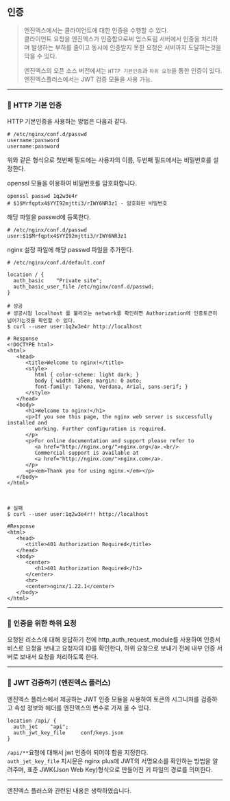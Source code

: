 
## 인증

> 엔진엑스에서는 클라이언트에 대한 인증을 수행할 수 있다. <br>
> 클라이언트 요청을 엔진엑스가 인증함으로써 업스트림 서버에서 인증을 처리하며 발생하는 부하를 줄이고 
> 동시에 인증받지 못한 요청은 서버까지 도달하는것을 막을 수 있다.
> 
> 엔진엑스의 오픈 소스 버전에서는 `HTTP 기본인증`과 `하위 요청`을 통한 인증이 있다.<br>
> 엔진엑스플러스에서는 JWT 검증 모듈을 사용 가능.

----------

### 🌱 HTTP 기본 인증

HTTP 기본인증을 사용하는 방법은 다음과 같다.

```shell
# /etc/nginx/conf.d/passwd
username:password
username:password
```
위와 같은 형식으로 첫번째 필드에는 사용자의 이름, 두번째 필드에서는 비밀번호를 설정한다.

openssl 모듈을 이용하여 비밀번호를 암호화합니다.
```shell
openssl passwd 1q2w3e4r
# $1$Mrfqptx4$YYI92mjtti3/rIWY6NR3z1 - 암호화된 비밀번호
```

해당 파일을 passwd에 등록한다.

```shell
# /etc/nginx/conf.d/passwd
user:$1$Mrfqptx4$YYI92mjtti3/rIWY6NR3z1
```

nginx 설정 파일에 해당 passwd 파일을 추가한다.
```shell
# /etc/nginx/conf.d/default.conf

location / {
  auth_basic    "Private site";
  auth_basic_user_file /etc/nginx/conf.d/passwd;
}
```

```shell
# 성공
# 성공시점 localhost 를 불러오는 network를 확인하면 Authorization에 인증토큰이 넘어가는것을 확인할 수 있다. 
$ curl --user user:1q2w3e4r http://localhost

# Response
<!DOCTYPE html>
<html>
   <head>
      <title>Welcome to nginx!</title>
      <style>
         html { color-scheme: light dark; }
         body { width: 35em; margin: 0 auto;
         font-family: Tahoma, Verdana, Arial, sans-serif; }
      </style>
   </head>
   <body>
      <h1>Welcome to nginx!</h1>
      <p>If you see this page, the nginx web server is successfully installed and
         working. Further configuration is required.
      </p>
      <p>For online documentation and support please refer to
         <a href="http://nginx.org/">nginx.org</a>.<br/>
         Commercial support is available at
         <a href="http://nginx.com/">nginx.com</a>.
      </p>
      <p><em>Thank you for using nginx.</em></p>
   </body>
</html>



# 실패
$ curl --user user:1q2w3e4r!! http://localhost

#Response
<html>
   <head>
      <title>401 Authorization Required</title>
   </head>
   <body>
      <center>
         <h1>401 Authorization Required</h1>
      </center>
      <hr>
      <center>nginx/1.22.1</center>
   </body>
</html>

```

----------

### 🌱 인증을 위한 하위 요청 

요청된 리소스에 대해 응답하기 전에 http_auth_request_module를 사용하여 인증서비스로
요청을 보내고 요청자의 ID를 확인한다, 하위 요청으로 보내기 전에 내부 인증 서버로 보내서 요청을 처리하도록 한다.

----------

### 🌱 JWT 검증하기 (엔진엑스 플러스)

엔진엑스 플러스에서 제공하는 JWT 인증 모듈을 사용하여 토큰의 시그니처를 검증하고 속성 정보와 헤더를
엔진엑스의 변수로 가져 올 수 있다.


```shell
location /api/ {
  auth_jet    "api";
  auth_jwt_key_file     conf/keys.json
}
```

`/api/**`요청에 대해서 jwt 인증이 되어야 함을 지정한다.<br>
`auth_jet_key_file` 지시문은 nginx plus에 JWT의 서명요소를 확인하는 방법을 알려주며, 표준 JWK(Json Web Key)형식으로
만들어진 키 파일의 경로를 의미한다.

----------

엔진엑스 플러스와 관련된 내용은 생략하였습니다.
